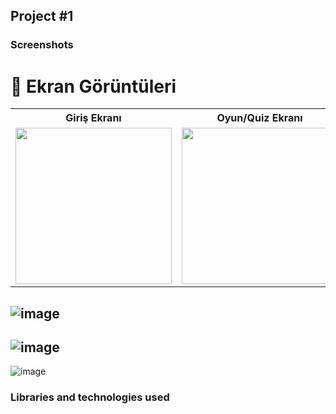 ## Project #1 
### Screenshots
# 📱 Ekran Görüntüleri

<table>
  <tr>
    <th>Giriş Ekranı</th>
    <th>Oyun/Quiz Ekranı</th>
    <th>Bitiş Ekranı</th>
  </tr>
  <tr>
    <td><img src="https://github.com/user-attachments/assets/b25b4d67-9993-49be-9568-8d1cc6aeb9f4" width="250"></td>
    <td><img src="https://github.com/user-attachments/assets/4f51ee50-c840-4b46-8d8a-de9343b14e4e" width="250"></td>
    <td><img src="https://github.com/user-attachments/assets/e9d23633-750c-4d83-af51-5146f5966851" width="250"></td>
  </tr>
</table>

![image](https://github.com/user-attachments/assets/b25b4d67-9993-49be-9568-8d1cc6aeb9f4)
-
![image](https://github.com/user-attachments/assets/4f51ee50-c840-4b46-8d8a-de9343b14e4e)
-
![image](https://github.com/user-attachments/assets/e9d23633-750c-4d83-af51-5146f5966851)
### Libraries and technologies used
